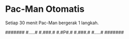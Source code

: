 # Pac-Man Otomatis

Setiap 30 menit Pac-Man bergerak 1 langkah.

#######
#.....#
#.###.#
#.#P#.#
#.###.#
#.....#
#######
